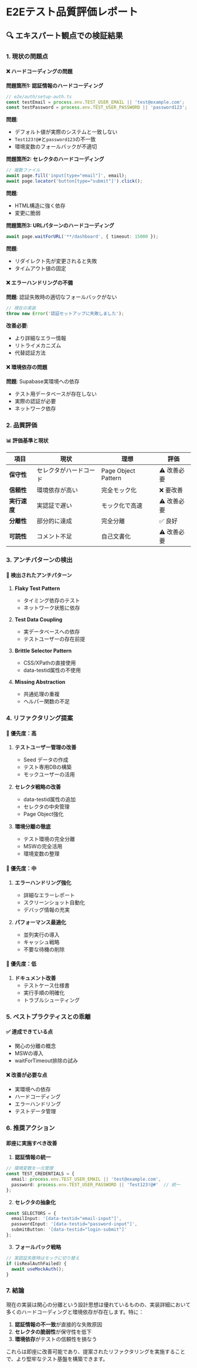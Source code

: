 # E2Eテスト品質評価レポート

## 🔍 エキスパート観点での検証結果

### 1. 現状の問題点

#### ❌ ハードコーディングの問題

**問題箇所1: 認証情報のハードコーディング**
```typescript
// e2e/auth/setup-auth.ts
const testEmail = process.env.TEST_USER_EMAIL || 'test@example.com';
const testPassword = process.env.TEST_USER_PASSWORD || 'password123';
```
**問題**: 
- デフォルト値が実際のシステムと一致しない
- `Test123!@#`と`password123`の不一致
- 環境変数のフォールバックが不適切

**問題箇所2: セレクタのハードコーディング**
```typescript
// 複数ファイル
await page.fill('input[type="email"]', email);
await page.locator('button[type="submit"]').click();
```
**問題**: 
- HTML構造に強く依存
- 変更に脆弱

**問題箇所3: URLパターンのハードコーディング**
```typescript
await page.waitForURL('**/dashboard', { timeout: 15000 });
```
**問題**: 
- リダイレクト先が変更されると失敗
- タイムアウト値の固定

#### ❌ エラーハンドリングの不備

**問題**: 認証失敗時の適切なフォールバックがない
```typescript
// 現在の実装
throw new Error('認証セットアップに失敗しました');
```
**改善必要**: 
- より詳細なエラー情報
- リトライメカニズム
- 代替認証方法

#### ❌ 環境依存の問題

**問題**: Supabase実環境への依存
- テスト用データベースが存在しない
- 実際の認証が必要
- ネットワーク依存

### 2. 品質評価

#### 📊 評価基準と現状

| 項目 | 現状 | 理想 | 評価 |
|------|------|------|------|
| **保守性** | セレクタがハードコード | Page Object Pattern | ⚠️ 改善必要 |
| **信頼性** | 環境依存が高い | 完全モック化 | ❌ 要改善 |
| **実行速度** | 実認証で遅い | モック化で高速 | ⚠️ 改善必要 |
| **分離性** | 部分的に達成 | 完全分離 | ✅ 良好 |
| **可読性** | コメント不足 | 自己文書化 | ⚠️ 改善必要 |

### 3. アンチパターンの検出

#### 🚫 検出されたアンチパターン

1. **Flaky Test Pattern**
   - タイミング依存のテスト
   - ネットワーク状態に依存

2. **Test Data Coupling**
   - 実データベースへの依存
   - テストユーザーの存在前提

3. **Brittle Selector Pattern**
   - CSS/XPathの直接使用
   - data-testid属性の不使用

4. **Missing Abstraction**
   - 共通処理の重複
   - ヘルパー関数の不足

### 4. リファクタリング提案

#### 🔧 優先度：高

1. **テストユーザー管理の改善**
   - Seed データの作成
   - テスト専用DBの構築
   - モックユーザーの活用

2. **セレクタ戦略の改善**
   - data-testid属性の追加
   - セレクタの中央管理
   - Page Object強化

3. **環境分離の徹底**
   - テスト環境の完全分離
   - MSWの完全活用
   - 環境変数の整理

#### 🔧 優先度：中

1. **エラーハンドリング強化**
   - 詳細なエラーレポート
   - スクリーンショット自動化
   - デバッグ情報の充実

2. **パフォーマンス最適化**
   - 並列実行の導入
   - キャッシュ戦略
   - 不要な待機の削除

#### 🔧 優先度：低

1. **ドキュメント改善**
   - テストケース仕様書
   - 実行手順の明確化
   - トラブルシューティング

### 5. ベストプラクティスとの乖離

#### ✅ 達成できている点
- 関心の分離の概念
- MSWの導入
- waitForTimeout排除の試み

#### ❌ 改善が必要な点
- 実環境への依存
- ハードコーディング
- エラーハンドリング
- テストデータ管理

### 6. 推奨アクション

#### 即座に実施すべき改善

1. **認証情報の統一**
```typescript
// 環境変数を一元管理
const TEST_CREDENTIALS = {
  email: process.env.TEST_USER_EMAIL || 'test@example.com',
  password: process.env.TEST_USER_PASSWORD || 'Test123!@#'  // 統一
};
```

2. **セレクタの抽象化**
```typescript
const SELECTORS = {
  emailInput: '[data-testid="email-input"]',
  passwordInput: '[data-testid="password-input"]',
  submitButton: '[data-testid="login-submit"]'
};
```

3. **フォールバック戦略**
```typescript
// 実認証失敗時はモックに切り替え
if (isRealAuthFailed) {
  await useMockAuth();
}
```

### 7. 結論

現在の実装は関心の分離という設計思想は優れているものの、実装詳細において多くのハードコーディングと環境依存が存在します。特に：

1. **認証情報の不一致**が直接的な失敗原因
2. **セレクタの脆弱性**が保守性を低下
3. **環境依存**がテストの信頼性を損なう

これらは即座に改善可能であり、提案されたリファクタリングを実施することで、より堅牢なテスト基盤を構築できます。